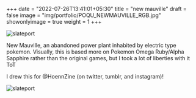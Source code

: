 +++
date = "2022-07-26T13:41:01+05:30"
title = "new mauville"
draft = false
image = "img/portfolio/POQU_NEWMAUVILLE_RGB.jpg"
showonlyimage = true
weight = 1
+++

![slateport](/img/portfolio/POQU_NEWMAUVILLE_RGB.jpg)

New Mauville, an abandoned power plant inhabited by electric type pokemon. Visually, this is based more on Pokemon Omega Ruby/Alpha Sapphire rather than the original games, but I took a lot of liberties with it ToT

I drew this for @HoennZine (on twitter, tumblr, and instagram)!

![slateport](/img/extra/newmauville_ex0.jpg)
